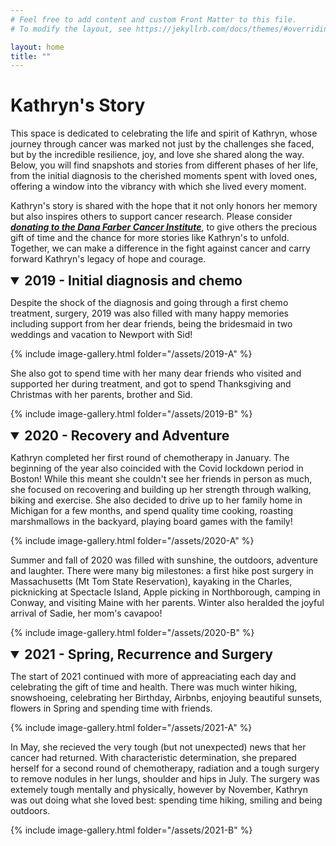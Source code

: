 ```yaml
---
# Feel free to add content and custom Front Matter to this file.
# To modify the layout, see https://jekyllrb.com/docs/themes/#overriding-theme-defaults

layout: home
title: ""
---
```

<style>
    summary {
        font-size: 1.5em; /* Adjust the size as needed to match your <h2> tags */
        font-weight: bold; /* H2 is usually bold */
        margin-bottom: 1em; /* Optional: adjust spacing as needed */
        cursor: pointer; /* Changes cursor to pointer type to indicate clickability */
    }

    /* Additional styling for when the details are open */
    details[open] summary {
        margin-bottom: 0.5em; /* Adjust spacing when expanded, if needed */
    }
</style>


# Kathryn's Story

This space is dedicated to celebrating the life and spirit of Kathryn, whose journey through cancer was marked not just by the challenges she faced, but by the incredible resilience, joy, and love she shared along the way. Below, you will find snapshots and stories from different phases of her life, from the initial diagnosis to the cherished moments spent with loved ones, offering a window into the vibrancy with which she lived every moment.

Kathryn's story is shared with the hope that it not only honors her memory but also inspires others to support cancer research. Please consider ***[donating to the Dana Farber Cancer Institute](http://danafarber.jimmyfund.org/goto/kathryn-deneroff)***, to give others the precious gift of time and the chance for more stories like Kathryn's to unfold. Together, we can make a difference in the fight against cancer and carry forward Kathryn's legacy of hope and courage.

<details open> 
<summary>2019 - Initial diagnosis and chemo</summary>

Despite the shock of the diagnosis and going through a first chemo treatment, surgery, 2019 was also filled with many happy memories including support from her dear friends, being the bridesmaid in two weddings and vacation to Newport with Sid!

{% include image-gallery.html folder="/assets/2019-A" %}

She also got to spend time with her many dear friends who visited and supported her during treatment, and got to spend Thanksgiving and Christmas with her parents, brother and Sid.

{% include image-gallery.html folder="/assets/2019-B" %}
</details>

<details open>
<summary>2020 - Recovery and Adventure</summary>

Kathryn completed her first round of chemotherapy in January. The beginning of the year also coincided with the Covid lockdown period in Boston! While this meant she couldn't see her friends in person as much, she focused on recovering and building up her strength through walking, biking and exercise. She also decided to drive up to her family home in Michigan for a few months, and spend quality time cooking, roasting marshmallows in the backyard, playing board games with the family! 

{% include image-gallery.html folder="/assets/2020-A" %}

Summer and fall of 2020 was filled with sunshine, the outdoors, adventure and laughter. There were many big milestones: a first hike post surgery in Massachusetts (Mt Tom State Reservation), kayaking in the Charles, picknicking at Spectacle Island, Apple picking in Northborough, camping in Conway, and visiting Maine with her parents. Winter also heralded the joyful arrival of Sadie, her mom's cavapoo!

{% include image-gallery.html folder="/assets/2020-B" %}

</details>

<details open>
<summary>2021 - Spring, Recurrence and Surgery</summary>

The start of 2021 continued with more of appreaciating each day and celebrating the gift of time and health. There was much winter hiking, snowshoeing, celebrating her Birthday, Airbnbs, enjoying beautiful sunsets, flowers in Spring and spending time with friends.

{% include image-gallery.html folder="/assets/2021-A" %}

In May, she recieved the very tough (but not unexpected) news that her cancer had returned. With characteristic determination, she prepared herself for a second round of chemotherapy, radiation and a tough surgery to remove nodules in her lungs, shoulder and hips in July. The surgery was extemely tough mentally and physically, however by November, Kathryn was out doing what she loved best: spending time hiking, smiling and being outdoors.

{% include image-gallery.html folder="/assets/2021-B" %}

</details>